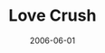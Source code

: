 ---
layout: cassette
title: "Love Crush"
date: 2006-06-01
publish: 2016-06-01
category: Single
tags: [rexly, krassrut]
artist: "Rexly"
description: "Love Crush<br>ft. Krassrut"
artwork: "0BwOVcFj5qu4TRE5zd2xvMDhmSVE"
cassette: "0BwOVcFj5qu4TNU9vUDdobHRLY3c"
socialmedia: ""
download: ""
side-a: "'rexly_-_love_crush'"
side-b: "'rexly_-_love_crush'"
icon: '<i class="demo-icon icon-cassette"></i>'
---